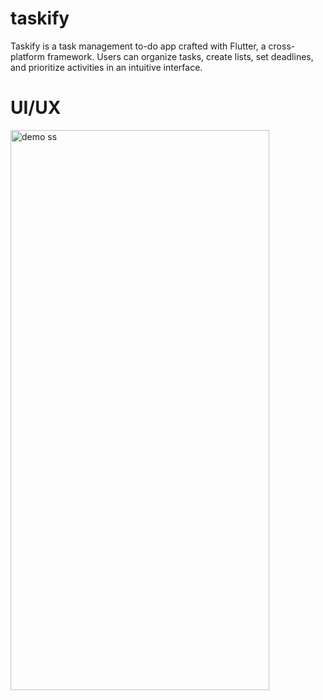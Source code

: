 # taskify
Taskify is a task management to-do app crafted with Flutter, a cross-platform framework. Users can organize tasks, create lists, set deadlines, and prioritize activities in an intuitive interface.
# UI/UX
<img src="https://github.com/Pritam08pb/AnoTalk/assets/99427618/26ac8634-5ee3-4b78-86ab-04396447af7f" alt="demo ss" width="414" height="896">


 
